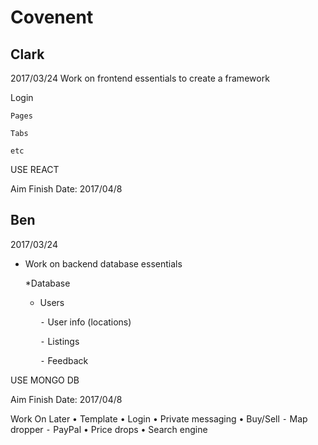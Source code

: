 # Covenent
## Clark
2017/03/24
Work on frontend essentials to create a framework

  Login
  
    Pages
    
    Tabs 
    
    etc
  
USE REACT

Aim Finish Date: 2017/04/8

## Ben
2017/03/24
* Work on backend database essentials

  *Database
    - Users
    
	  ⁃ User info (locations)
	  
	  ⁃ Listings
	  
  	  ⁃ Feedback


USE MONGO DB

Aim Finish Date: 2017/04/8

Work On Later
•	Template
	•	Login
	•	Private messaging
	•	Buy/Sell
	⁃	Map dropper
	⁃	PayPal
	•	Price drops
	•	Search engine
